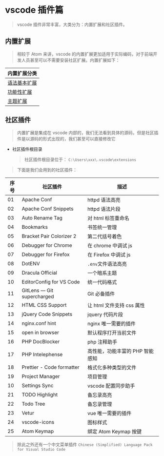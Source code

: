 # vscode 插件篇

> vscode 插件非常丰富，大类分为：内置扩展和社区插件。

## 内置扩展

> 相较于 Atom 来讲，vscode 的内置扩展更加适用于实际编码，对于前端开发人员甚至可以不需要安装社区扩展。内置扩展如下：

| 内置扩展分类                           |
| -------------------------------------- |
| [语法基本扩展](./core/语法基本扩展.md) |
| [功能性扩展](./core/功能性扩展.md)     |
| [主题扩展](./core/主题扩展.md)         |

## 社区插件

> 内置扩展是集成在 vscode 内部的，我们无法看到具体的源码，但是社区插件是以源码的形式出现的，我们甚至可以直接修改它

- 社区插件根目录

  > 社区插件根目录位于： `C:\Users\xxx\.vscode\extensions`

> 下面是我们会用到的社区插件：

| 序号 | 社区插件                   | 描述                            |
| ---- | -------------------------- | ------------------------------- |
| 01   | Apache Conf                | httpd 语法高亮                  |
| 02   | Apache Conf Snippets       | httpd 语法片段                  |
| 03   | Auto Rename Tag            | 对 html 标签重命名              |
| 04   | Bookmarks                  | 书签统一管理                    |
| 05   | Bracket Pair Colorizer 2   | 第二代括号着色                  |
| 06   | Debugger for Chrome        | 在 chrome 中调试 js             |
| 07   | Debugger for Firefox       | 在 Firefox 中调试 js            |
| 08   | DotENV                     | `.env`文件语法高亮              |
| 09   | Dracula Official           | 一个暗系主题                    |
| 10   | EditorConfig for VS Code   | 统一代码格式                    |
| 11   | GitLens — Git supercharged | Git 必备插件                    |
| 12   | HTML CSS Support           | 让 html 文件支持 css 属性       |
| 13   | jQuery Code Snippets       | jquery 代码片段                 |
| 14   | nginx.conf hint            | nginx 唯一需要的插件            |
| 15   | open in browser            | 默认程序打开当前文件            |
| 16   | PHP DocBlocker             | php 注释助手                    |
| 17   | PHP Intelephense           | 高性能，功能丰富的 PHP 智能感知 |
| 18   | Prettier - Code formatter  | 格式化多种类型的文件            |
| 19   | Project Manager            | 项目管理                        |
| 10   | Settings Sync              | vscode 配置同步助手             |
| 21   | TODO Highlight             | 备忘录高亮                      |
| 22   | Todo Tree                  | 备忘录管理                      |
| 23   | Vetur                      | vue 唯一需要的插件              |
| 24   | vscode-icons               | 图标样式                        |
| 25   | Atom Keymap                | 绑定 Atom Keymap 按键           |

> 除此之外还有一个中文菜单插件 `Chinese (Simplified) Language Pack for Visual Studio Code`
